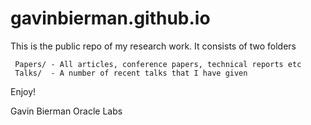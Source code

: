 # gavinbierman.github.io

This is the public repo of my research work. It consists of two folders

     Papers/ - All articles, conference papers, technical reports etc
     Talks/  - A number of recent talks that I have given 

Enjoy!

Gavin Bierman
Oracle Labs
